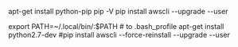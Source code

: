 apt-get install python-pip
pip -V
pip install awscli --upgrade --user

export PATH=~/.local/bin/:$PATH # to .bash_profile
apt-get install python2.7-dev #pip install awscli --force-reinstall --upgrade --user

